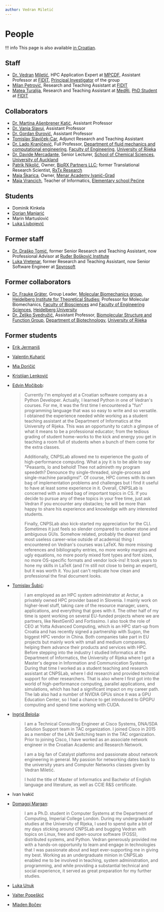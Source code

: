 ```yaml
---
author: Vedran Miletić
---
```


# People

!!! info
    This page is also available [in Croatian](../../hr/ljudi/index.md).

## Staff

- [Dr. Vedran](https://vedran.miletic.net/) [Miletić](https://www.miletic.net/), HPC Application Expert at [MPCDF](https://www.mpcdf.mpg.de/), Assistant Professor at [FIDIT](https://www.inf.uniri.hr/), [Principal Investigator](principal-investigator.md) of the group
- [Milan Petrović](https://milanxpetrovic.github.io/), Research and Teaching Assistant at [FIDIT](https://www.inf.uniri.hr/)
- [Matea Turalija](https://mateaturalija.github.io/), Research and Teaching Assistant at [MedRi](https://medri.uniri.hr/), [PhD Student](phd-students.md#matea-turalija) at [FIDIT](https://www.inf.uniri.hr/)

## Collaborators

- [Dr. Martina Ašenbrener Katić](https://portal.uniri.hr/Portfolio/987), Assistant Professor
- [Dr. Vanja Slavuj](https://portal.uniri.hr/Portfolio/1474), Assistant Professor
- [Dr. Gordan Đurović](https://portal.uniri.hr/Portfolio/693), Assistant Professor
- [Tomislav Slaviček-Car](https://www.linkedin.com/in/tomislav-slavi%C4%8Dek-car-mag-inf-66460440), Adjunct Research and Teaching Assistant
- [Dr. Lado Kranjčević](https://portal.uniri.hr/Portfolio/1843), Full Professor, [Department of fluid mechanics and computational engineering](http://www.riteh.uniri.hr/ustroj/zavodi/zmfri/), [Faculty of Engineering](http://www.riteh.uniri.hr/), [University of Rijeka](https://uniri.hr/)
- [Dr. Davide Mercadante](https://lab.mercadante.net/), Senior Lecturer, [School of Chemical Sciences](https://www.auckland.ac.nz/en/science/about-the-faculty/school-of-chemical-sciences.html), [University of Auckland](https://www.auckland.ac.nz/en.html)
- [Patrik Nikolić](https://nikoli.ch/), Owner, [BioRX Partners LLC](https://www.biorxpartners.com/); former Translational Research Scientist, [RxTx Research](https://rxtxresearch.github.io/)
- [Maja Škarica](https://www.jutarnji.hr/vijesti/hrvatska/vodic-za-ustedu-kupujem-jednom-tjedno-na-akcijama-planiram-obroke-i-mjesecno-ustedim-2000-kn-15064860), Owner, [Menar Academy Ivanić-Grad](https://menaracademy.eu/upisni-centri/ivanic-grad)
- [Maja Vrancich](https://maja.vrancich.com/), Teacher of Informatics, [Elementary school Pećine](http://os-pecine-ri.skole.hr/)

## Students

- Dominik Kinkela
- [Dorian Manjarić](https://manjaric.com/)
- Marin Martuslović
- [Luka Ljubojević](https://lukaljubojevic.online/)

## Former staff

- [Dr. Draško Tomić](https://portal.uniri.hr/Portfolio/2686), former Senior Research and Teaching Assistant, now Professional Advisor at [Ruđer Bošković Institute](https://www.irb.hr/eng/About-RBI/People/Drasko-Tomic)
- [Luka Vretenar](https://luka.vretenar.pro/), former Research and Teaching Assistant, now Senior Software Engineer at [Spyrosoft](https://spyro-soft.com/)

## Former collaborators

- [Dr. Frauke Gräter](https://www.h-its.org/people/prof-dr-frauke-grater/), Group Leader, [Molecular Biomechanics group](https://www.h-its.org/research/mbm/), [Heidelberg Institute for Theoretical Studies](https://www.h-its.org/); Professor for Molecular Biomechanics, [Faculty of Biosciences](https://www.bio.uni-heidelberg.de/) and [Faculty of Engineering Sciences](https://www.uni-heidelberg.de/en/newsroom/universitat-heidelberg-founds-faculty-of-engineering-sciences), [Heidelberg University](https://www.uni-heidelberg.de/)
- [Dr. Željko Svedružić](https://svedruziclab.github.io/principal-investigator.html), Assistant Professor, [Biomolecular Structure and Function Group](https://svedruziclab.github.io/), [Department of Biotechnology](https://www.biotech.uniri.hr/), [University of Rijeka](https://uniri.hr/)

## Former students

- [Erik Jermaniš](https://erikjermanis.me/)
- [Valentin Kuharić](https://valentinkuharic.com/)
- [Mia Doričić](https://miadoricic.github.io/)
- [Kristijan Lenković](http://kristijan.lenkovic.com/)
- [Edvin Močibob](https://edvin.me/):

    > Currently I'm employed at a Croatian software company as a Python Developer. Actually, I learned Python in one of Vedran's courses. For me, it was the first time I encountered a "fun" programming language that was so easy to write and so versatile. I obtained the experience needed while working as a student teaching assistant at the Department of Informatics at the University of Rijeka. This was an opportunity to catch a glimpse of what it means to be a professional educator; from the tedious grading of student home-works to the kick and energy you get in teaching a room full of students when a bunch of them come for the extra classes.
    >
    > Additionally, CNPSLab allowed me to experience the gusto of high-performance computing. What a joy it is to be able to say "Peasants, lo and behold! Thee not admireth my program speedeth? Denounce thy single-threaded, single-process and single-machine paradigms!". Of course, HPC comes with its own bag of implementation problems and challenges but I find it useful to have at least some experience in it. Overall, CNPSLab is concerned with a mixed bag of important topics in CS. If you decide to pursue any of these topics in your free time, just ask Vedran if you encounter any obstacles; he will be more than happy to share his experience and knowledge with any interested students.
    >
    > Finally, CNPSLab also kick-started my appreciation for the CLI. Sometimes it just feels so slender compared to cumber stone and ambiguous GUIs. Somehow related, probably the dearest (and most useless career-wise outside of academia) thing I encountered on Vedran's courses was LaTeX. No more missing references and bibliography entries, no more wonky margins and ugly equations, no more poorly mixed font types and font sizes, no more OS-specific formats and vendor lock-ins! It took years to hone my skills in LaTeX (and I'm still not close to being an expert), but it was worth it. You just can't replicate how clean and professional the final document looks.

- [Tomislav Šubić](https://tsubic.info/):

    > I am employed as an HPC system administrator at Arctur, a privately owned HPC provider based in Slovenia. I mainly work on higher-level stuff, taking care of the resource manager, users, applications, and everything that goes with it. The other half of my time is spent working on several EU-funded projects where we are partners, like NextGenIO and Fortissimo. I also took the role of CEO at Yotta Advanced Computing, which is an HPC start-up from Croatia and has recently signed a partnership with Sugon, the biggest HPC vendor in China. Both companies take part in EU projects but mainly work with small and medium companies, helping them advance their products and services with HPC. Before stepping into the industry I studied Informatics at the Department of Informatics, the University of Rijeka where I got a Master's degree in Information and Communication Systems. During that time I worked as a student teaching and research assistant at CNPSLab, where I did research and provided technical support for other researchers. That is also where I first got into the world of high-performance computing, parallel applications, and simulations, which has had a significant impact on my career path. The lab also had a number of NVIDIA GPUs since it was a GPU Education Center, so I had a chance to get introduced to GPGPU computing and spend time working with CUDA.

- [Ingrid Beloša](https://www.routerfreak.com/author/ingrid/):

    > I am a Technical Consulting Engineer at Cisco Systems, DNA/SDA Solution Support team in TAC organization. I joined Cisco in 2015 as a member of the LAN Switching team in the TAC organization. Prior to joining Cisco, I have worked as an associate network engineer in the Croatian Academic and Research Network.
    >
    > I am a big fan of Catalyst platforms and passionate about network engineering in general. My passion for networking dates back to the university years and Computer Networks classes given by Vedran Miletić.
    >
    > I hold the title of Master of Informatics and Bachelor of English language and literature, as well as CCIE R&S certificate.

- Ivan Ivakić
- [Domagoj Margan](https://domargan.net/):

    > I am a Ph.D. student in Computer Systems at the Department of Computing, Imperial College London. During my undergraduate studies at the University of Rijeka, I used to spend quite a bit of my days sticking around CNPSLab and bugging Vedran with topics on Linux, free and open-source software (FOSS), distributed systems, and Python. Vedran generously provided me with a hands-on opportunity to learn and engage in technologies that I was passionate about and kept ever-supporting me in giving my best. Working as an undergraduate minion in CNPSLab enabled me to be involved in teaching, system administration, and programming, and while providing a substantial technical and social experience, it served as great preparation for my further studies.

- [Luka Unuk](https://luka8088.com/)
- [Valter Popeškić](https://howdoesinternetwork.com/)
- [Mladen Bočev](https://www.youtube.com/@mladenbocev)
